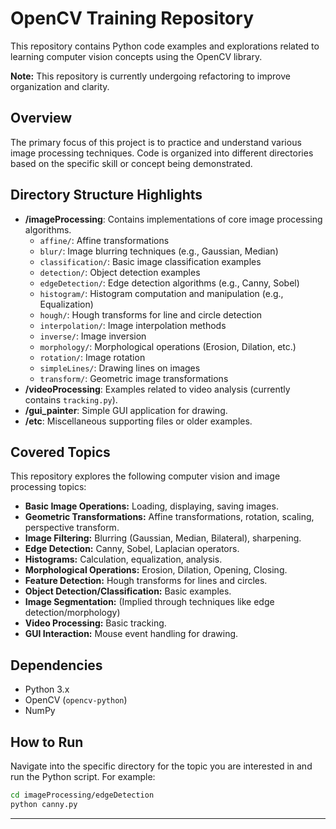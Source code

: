 # OpenCV Training Repository

This repository contains Python code examples and explorations related to learning computer vision concepts using the OpenCV library.

**Note:** This repository is currently undergoing refactoring to improve organization and clarity.

## Overview

The primary focus of this project is to practice and understand various image processing techniques. Code is organized into different directories based on the specific skill or concept being demonstrated.

## Directory Structure Highlights

* **/imageProcessing**: Contains implementations of core image processing algorithms.
  * `affine/`: Affine transformations
  * `blur/`: Image blurring techniques (e.g., Gaussian, Median)
  * `classification/`: Basic image classification examples
  * `detection/`: Object detection examples
  * `edgeDetection/`: Edge detection algorithms (e.g., Canny, Sobel)
  * `histogram/`: Histogram computation and manipulation (e.g., Equalization)
  * `hough/`: Hough transforms for line and circle detection
  * `interpolation/`: Image interpolation methods
  * `inverse/`: Image inversion
  * `morphology/`: Morphological operations (Erosion, Dilation, etc.)
  * `rotation/`: Image rotation
  * `simpleLines/`: Drawing lines on images
  * `transform/`: Geometric image transformations
* **/videoProcessing**: Examples related to video analysis (currently contains `tracking.py`).
* **/gui_painter**: Simple GUI application for drawing.
* **/etc**: Miscellaneous supporting files or older examples.

## Covered Topics

This repository explores the following computer vision and image processing topics:

* **Basic Image Operations:** Loading, displaying, saving images.
* **Geometric Transformations:** Affine transformations, rotation, scaling, perspective transform.
* **Image Filtering:** Blurring (Gaussian, Median, Bilateral), sharpening.
* **Edge Detection:** Canny, Sobel, Laplacian operators.
* **Histograms:** Calculation, equalization, analysis.
* **Morphological Operations:** Erosion, Dilation, Opening, Closing.
* **Feature Detection:** Hough transforms for lines and circles.
* **Object Detection/Classification:** Basic examples.
* **Image Segmentation:** (Implied through techniques like edge detection/morphology)
* **Video Processing:** Basic tracking.
* **GUI Interaction:** Mouse event handling for drawing.

## Dependencies

* Python 3.x
* OpenCV (`opencv-python`)
* NumPy

## How to Run

Navigate into the specific directory for the topic you are interested in and run the Python script. For example:

```bash
cd imageProcessing/edgeDetection
python canny.py
```

---
